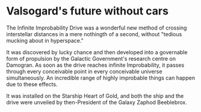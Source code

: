 # Valsogard's future without cars

The Infinite Improbability Drive was a wonderful new method of crossing interstellar 
distances in a mere nothingth of a second, without "tedious mucking about in hyperspace."

It was discovered by lucky chance and then developed into a governable form of propulsion 
by the Galactic Government's research centre on Damogran. As soon as the drive reaches infinite 
Improbability, it passes through every conceivable point in every conceivable universe simultaneously. 
An incredible range of highly improbable things can happen due to these effects.

It was installed on the Starship Heart of Gold, and both the ship and the drive were 
unveiled by then-President of the Galaxy Zaphod Beeblebrox.
